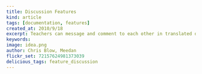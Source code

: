 ```yaml
---
title: Discussion Features
kind: article
tags: [documentation, features]
created_at: 2010/9/18
excerpt: Teachers can message and comment to each other in translated dialogue about various objects in the system; to gain support for 
keywords:
image: idea.png
author: Chris Blow, Meedan
flickr_set: 72157624981373039
delicious_tags: feature_discussion
---
```


